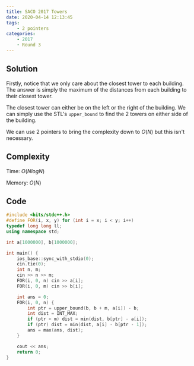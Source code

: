 ```yaml
---
title: SACO 2017 Towers
date: 2020-04-14 12:13:45
tags:
    - 2 pointers
categories:
    - 2017
    - Round 3
---
```


## Solution

<!-- more -->

Firstly, notice that we only care about the closest tower to each building. The answer is simply the maximum of the distances from each building to their closest tower.

The closest tower can either be on the left or the right of the building. We can simply use the STL's `upper_bound` to find the 2 towers on either side of the building.

We can use 2 pointers to bring the complexity down to $O(N)$ but this isn't necessary.

## Complexity

Time: $O(N log N)$

Memory: $O(N)$

## Code

```cpp
#include <bits/stdc++.h>
#define FOR(i, x, y) for (int i = x; i < y; i++)
typedef long long ll;
using namespace std;

int a[1000000], b[1000000];

int main() {
    ios_base::sync_with_stdio(0);
    cin.tie(0);
    int n, m;
    cin >> n >> m;
    FOR(i, 0, n) cin >> a[i];
    FOR(i, 0, m) cin >> b[i];

    int ans = 0;
    FOR(i, 0, n) {
        int ptr = upper_bound(b, b + m, a[i]) - b;
        int dist = INT_MAX;
        if (ptr < m) dist = min(dist, b[ptr] - a[i]);
        if (ptr) dist = min(dist, a[i] - b[ptr - 1]);
        ans = max(ans, dist);
    }

    cout << ans;
    return 0;
}
```